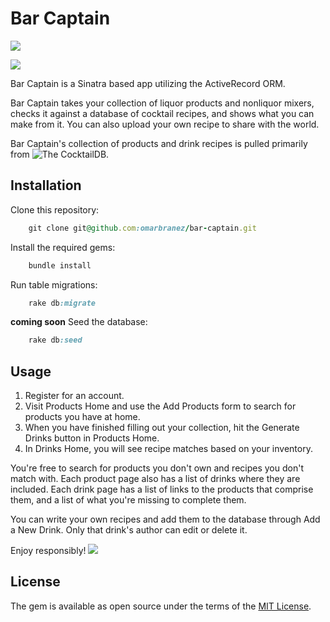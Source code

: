 # Bar Captain
![](http://forthebadge.com/images/badges/made-with-ruby.svg)

![](https://d2rf0detuhmti.cloudfront.net/wp-content/uploads/2016/07/frank-sinatra-drinking-martini.jpg)

Bar Captain is a Sinatra based app utilizing the ActiveRecord ORM.

Bar Captain takes your collection of liquor products and nonliquor mixers, checks it against a database of cocktail recipes, and shows what you can make from it. You can also upload your own recipe to share with the world.

Bar Captain's collection of products and drink recipes is pulled primarily from ![The CocktailDB](https://www.thecocktaildb.com/). 

## Installation
Clone this repository:

```ruby
    git clone git@github.com:omarbranez/bar-captain.git
```

Install the required gems:

```ruby
    bundle install
```

Run table migrations:

```ruby
    rake db:migrate
```

**coming soon** Seed the database:

```ruby
    rake db:seed
```
## Usage

1. Register for an account.
2. Visit Products Home and use the Add Products form to search for products you have at home.
3. When you have finished filling out your collection, hit the Generate Drinks button in Products Home.
4. In Drinks Home, you will see recipe matches based on your inventory.

You're free to search for products you don't own and recipes you don't match with. 
Each product page also has a list of drinks where they are included. Each drink page has a list of links to the products that comprise them, and a list of what you're missing to complete them. 

You can write your own recipes and add them to the database through Add a New Drink. Only that drink's author can edit or delete it. 

Enjoy responsibly! 
![](https://www.thecuriouscreature.com/wp-content/uploads/2016/01/Frank-Sinatra2_3035299b.jpg)

## License

The gem is available as open source under the terms of the [MIT License](https://opensource.org/licenses/MIT).



